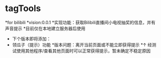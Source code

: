# tagTools
*for bilibili
*vision:0.0.1
*实现功能：获取Bilibili直播间小电视抽奖的信息，并有声音提示
*目前仅在本地建立服务器后使用
*	下个版本即将添加：
*	领瓜子（提示）功能
*版本问题：离开当前页面或不能立即获得提示 
*↑ 经测试使用其他程序/查看其他页面时可以正常获得提示，暂未确定不稳定原因
